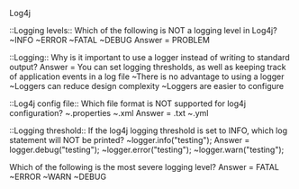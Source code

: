 Log4j

::Logging levels::
Which of the following is NOT a logging level in Log4j? 
~INFO
~ERROR
~FATAL
~DEBUG
Answer = PROBLEM



::Logging::
Why is it important to use a logger instead of writing to standard output? 
Answer = You can set logging thresholds, as well as keeping track of application events in a log file
~There is no advantage to using a logger
~Loggers can reduce design complexity
~Loggers are easier to configure



::Log4j config file::
Which file format is NOT supported for log4j configuration? 
~.properties
~.xml
Answer = .txt
~.yml



::Logging threshold::
If the log4j logging threshold is set to INFO, which log statement will NOT be printed? 
~logger.info("testing");
Answer = logger.debug("testing");
~logger.error("testing");
~logger.warn("testing");




Which of the following is the most severe logging level? 
Answer = FATAL
~ERROR
~WARN
~DEBUG

